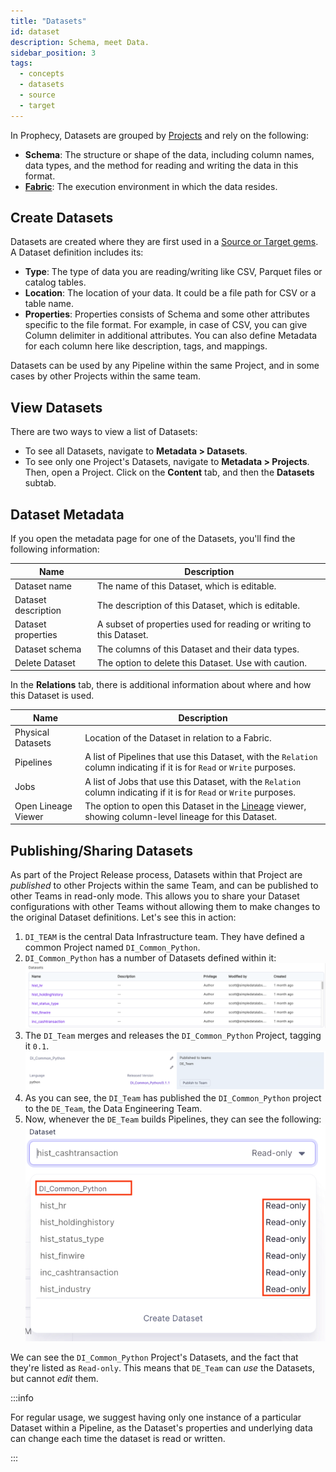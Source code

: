 ```yaml
---
title: "Datasets"
id: dataset
description: Schema, meet Data.
sidebar_position: 3
tags:
  - concepts
  - datasets
  - source
  - target
---
```


In Prophecy, Datasets are grouped by [Projects](docs/concepts/project/project.md) and rely on the following:

- **Schema**: The structure or shape of the data, including column names, data types, and the method for reading and writing the data in this format.
- **[Fabric](docs/concepts/fabrics/fabrics.md)**: The execution environment in which the data resides.

## Create Datasets

Datasets are created where they are first used in a [Source or Target gems](docs/Spark/gems/source-target/source-target.md). A Dataset definition includes its:

- **Type**: The type of data you are reading/writing like CSV, Parquet files or catalog tables.
- **Location**: The location of your data. It could be a file path for CSV or a table name.
- **Properties**: Properties consists of Schema and some other attributes specific to the file format. For example, in case of CSV, you can give Column delimiter in additional attributes. You can also define Metadata for each column here like description, tags, and mappings.

Datasets can be used by any Pipeline within the same Project, and in some cases by other Projects within the same team.

## View Datasets

There are two ways to view a list of Datasets:

- To see all Datasets, navigate to **Metadata > Datasets**.
- To see only one Project's Datasets, navigate to **Metadata > Projects**. Then, open a Project. Click on the **Content** tab, and then the **Datasets** subtab.

## Dataset Metadata

If you open the metadata page for one of the Datasets, you'll find the following information:

| Name                | Description                                                         |
| ------------------- | ------------------------------------------------------------------- |
| Dataset name        | The name of this Dataset, which is editable.                        |
| Dataset description | The description of this Dataset, which is editable.                 |
| Dataset properties  | A subset of properties used for reading or writing to this Dataset. |
| Dataset schema      | The columns of this Dataset and their data types.                   |
| Delete Dataset      | The option to delete this Dataset. Use with caution.                |

In the **Relations** tab, there is additional information about where and how this Dataset is used.

| Name                | Description                                                                                                                      |
| ------------------- | -------------------------------------------------------------------------------------------------------------------------------- |
| Physical Datasets   | Location of the Dataset in relation to a Fabric.                                                                                 |
| Pipelines           | A list of Pipelines that use this Dataset, with the `Relation` column indicating if it is for `Read` or `Write` purposes.        |
| Jobs                | A list of Jobs that use this Dataset, with the `Relation` column indicating if it is for `Read` or `Write` purposes.             |
| Open Lineage Viewer | The option to open this Dataset in the [Lineage](docs/lineage/lineage.md) viewer, showing column-level lineage for this Dataset. |

## Publishing/Sharing Datasets

As part of the Project Release process, Datasets within that Project are _published_ to other Projects within the same Team, and can be published to other Teams in read-only mode. This allows you to share your Dataset configurations with other Teams without allowing them to make changes to the original Dataset definitions. Let's see this in action:

1. `DI_TEAM` is the central Data Infrastructure team. They have defined a common Project named `DI_Common_Python`.
2. `DI_Common_Python` has a number of Datasets defined within it:
   ![DI Common Datasets](img/dataset/pub2.png)
3. The `DI_Team` merges and releases the `DI_Common_Python` Project, tagging it `0.1`.
   ![DI Common Release](img/dataset/pub3.png)
4. As you can see, the `DI_Team` has published the `DI_Common_Python` project to the `DE_Team`, the Data Engineering Team.
5. Now, whenever the `DE_Team` builds Pipelines, they can see the following:
   ![Common Datasets](./img/dataset/pub4.png)

We can see the `DI_Common_Python` Project's Datasets, and the fact that they're listed as `Read-only`. This means that `DE_Team` can _use_ the Datasets, but cannot _edit_ them.

:::info

For regular usage, we suggest having only one instance of a particular Dataset within a Pipeline, as the Dataset's properties and underlying data can change each time the dataset is read or written.

:::
